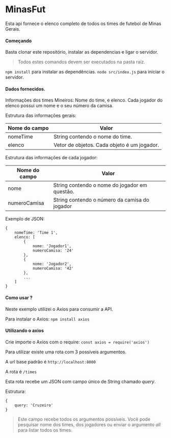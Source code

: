 # MinasFut

Esta api fornece o elenco completo de todos os times de futebol de Minas Gerais.

#### Começando
Basta clonar este repositório, instalar as dependencias e ligar o servidor.
>Todos estes comandos devem ser executados na pasta raíz.

```npm install``` para instalar as dependências.
```node src/index.js``` para iniciar o servidor.

#### Dados fornecidos.

Informações dos times Mineiros: Nome do time, e elenco. Cada jogador do elenco possui um nome e o seu número da camisa.

Estrutura das informações gerais:

| Nome do campo | Valor |
| ------------- | ----- |
|    nomeTime   | String contendo o nome do time.|
|     elenco    | Vetor de objetos. Cada objeto é um jogador.|

Estrutura das informações de cada jogador:

| Nome do campo | Valor |
| ------------- | ----- |
| nome | String contendo o nome do jogador em questão. |
| numeroCamisa | String contendo o número da camisa do jogador |

Exemplo de JSON: 
```
{
    nomeTime: 'Time 1',
    elenco: [
        {
            nome: 'Jogador1',
            numeroCamisa: '24'
        },
        {
            nome: 'Jogador2',
            numeroCamisa: '42'
        },
        ...
    ]
}
```

#### Como usar ?
Neste exemplo utilizei o Axios para consumir a API.

Para instalar o Axios: ```npm install axios```

#### Utilizando o axios
Crie importe o Axios com o require: ```const axios = require('axios')```

Para utilizar existe uma rota com 3 possíveis argumentos.

A url base padrão é  ```http://localhost:8000```

A rota é ```/times```

Esta rota recebe um JSON com campo único de String chamado *query*. 

Estrutura: 
```
{
    query: 'Cruzeiro'
}
```

>Este campo recebe todos os argumentos possíveis. Você pode pesquisar nome dos times, dos jogadores ou enviar o argumento *all* para listar todos os times.
